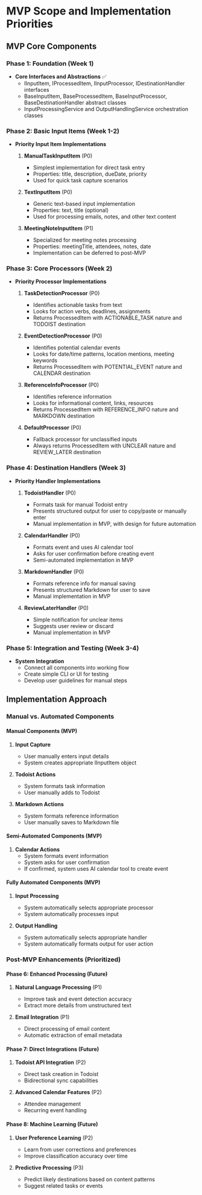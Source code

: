 # MVP Scope and Implementation Priorities

## MVP Core Components

### Phase 1: Foundation (Week 1)
- **Core Interfaces and Abstractions** ✅
  - IInputItem, IProcessedItem, IInputProcessor, IDestinationHandler interfaces
  - BaseInputItem, BaseProcessedItem, BaseInputProcessor, BaseDestinationHandler abstract classes
  - InputProcessingService and OutputHandlingService orchestration classes

### Phase 2: Basic Input Items (Week 1-2)
- **Priority Input Item Implementations**
  1. **ManualTaskInputItem** (P0)
     - Simplest implementation for direct task entry
     - Properties: title, description, dueDate, priority
     - Used for quick task capture scenarios
  
  2. **TextInputItem** (P0)
     - Generic text-based input implementation
     - Properties: text, title (optional)
     - Used for processing emails, notes, and other text content
  
  3. **MeetingNoteInputItem** (P1)
     - Specialized for meeting notes processing
     - Properties: meetingTitle, attendees, notes, date
     - Implementation can be deferred to post-MVP

### Phase 3: Core Processors (Week 2)
- **Priority Processor Implementations**
  1. **TaskDetectionProcessor** (P0)
     - Identifies actionable tasks from text
     - Looks for action verbs, deadlines, assignments
     - Returns ProcessedItem with ACTIONABLE_TASK nature and TODOIST destination
  
  2. **EventDetectionProcessor** (P0)
     - Identifies potential calendar events
     - Looks for date/time patterns, location mentions, meeting keywords
     - Returns ProcessedItem with POTENTIAL_EVENT nature and CALENDAR destination
  
  3. **ReferenceInfoProcessor** (P0)
     - Identifies reference information
     - Looks for informational content, links, resources
     - Returns ProcessedItem with REFERENCE_INFO nature and MARKDOWN destination
  
  4. **DefaultProcessor** (P0)
     - Fallback processor for unclassified inputs
     - Always returns ProcessedItem with UNCLEAR nature and REVIEW_LATER destination

### Phase 4: Destination Handlers (Week 3)
- **Priority Handler Implementations**
  1. **TodoistHandler** (P0)
     - Formats task for manual Todoist entry
     - Presents structured output for user to copy/paste or manually enter
     - Manual implementation in MVP, with design for future automation
  
  2. **CalendarHandler** (P0)
     - Formats event and uses AI calendar tool
     - Asks for user confirmation before creating event
     - Semi-automated implementation in MVP
  
  3. **MarkdownHandler** (P0)
     - Formats reference info for manual saving
     - Presents structured Markdown for user to save
     - Manual implementation in MVP
  
  4. **ReviewLaterHandler** (P0)
     - Simple notification for unclear items
     - Suggests user review or discard
     - Manual implementation in MVP

### Phase 5: Integration and Testing (Week 3-4)
- **System Integration**
  - Connect all components into working flow
  - Create simple CLI or UI for testing
  - Develop user guidelines for manual steps

## Implementation Approach

### Manual vs. Automated Components

#### Manual Components (MVP)
1. **Input Capture**
   - User manually enters input details
   - System creates appropriate IInputItem object

2. **Todoist Actions**
   - System formats task information
   - User manually adds to Todoist

3. **Markdown Actions**
   - System formats reference information
   - User manually saves to Markdown file

#### Semi-Automated Components (MVP)
1. **Calendar Actions**
   - System formats event information
   - System asks for user confirmation
   - If confirmed, system uses AI calendar tool to create event

#### Fully Automated Components (MVP)
1. **Input Processing**
   - System automatically selects appropriate processor
   - System automatically processes input

2. **Output Handling**
   - System automatically selects appropriate handler
   - System automatically formats output for user action

### Post-MVP Enhancements (Prioritized)

#### Phase 6: Enhanced Processing (Future)
1. **Natural Language Processing** (P1)
   - Improve task and event detection accuracy
   - Extract more details from unstructured text

2. **Email Integration** (P1)
   - Direct processing of email content
   - Automatic extraction of email metadata

#### Phase 7: Direct Integrations (Future)
1. **Todoist API Integration** (P2)
   - Direct task creation in Todoist
   - Bidirectional sync capabilities

2. **Advanced Calendar Features** (P2)
   - Attendee management
   - Recurring event handling

#### Phase 8: Machine Learning (Future)
1. **User Preference Learning** (P2)
   - Learn from user corrections and preferences
   - Improve classification accuracy over time

2. **Predictive Processing** (P3)
   - Predict likely destinations based on content patterns
   - Suggest related tasks or events

